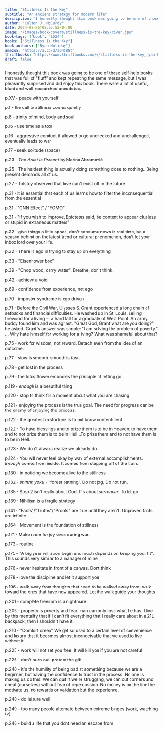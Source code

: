 ```yaml
---
title: "Stillness Is the Key"
subtitle: "An ancient strategy for modern life"
description: "I honestly thought this book was going to be one of those self-help books that was full of \"fluff\" and kept repeating the same message, but I was pleasantly surprised and did enjoy this book. There were a lot of useful, blunt and well-researched anecdotes."
author: "Colton J. McCurdy"
date: 2024-08-26T08:05:52-04:00
image: "/images/book-covers/stillness-is-the-key/cover.jpg"
book-tags: ["book", "2024"]
books: ["Stillness Is the Key"]
book-authors: ["Ryan Holiday"]
amazon: "https://a.co/d/a6458Gt"
thriftbooks: "https://www.thriftbooks.com/w/stillness-is-the-key_ryan-holiday/20172182/?resultid=f0dd1812-eeeb-4619-8890-4b602a522dba#edition=21466701&idiq=34670322"
draft: false
---
```


I honestly thought this book was going to be one of those self-help books that was full of "fluff" and kept repeating the same message, but I was pleasantly surprised and did enjoy this book. There were a lot of useful, blunt and well-researched anecdotes.

p.XV - peace with yourself

p.1 - the call to stillness comes quietly

p.8 - trinity of mind, body and soul

p.16 - use time as a tool

p.16 - aggressive conduct if allowed to go unchecked and unchallenged, eventually leads to war

p.17 - seek solitude (space)

p.23 - _The Artist Is Present_ by Marina Abramović

p.25 - The hardest thing is actually doing something close to nothing...Being present demands all of us.

p.27 - Tolstoy observed that love can't exist off in the future

p.31 - it is essential that each of us learns how to filter the inconsequential from the essential

p.31 - "CNN Effect" / "FOMO"

p.31 - "If you wish to improve, Epictetus said, be content to appear clueless or stupid in extraneous matters"

p.32 - give things a little space, don't consume news in real time, be a season behind on the latest trend or cultural phenomenon, don't let your inbox lord over your life.

p.32 - There is ego in trying to stay up on everything

p.33 - "Eisenhower box"

p.39 - "Chop wood, carry water". Breathe, don't think.

p.42 - achieve a void

p.69 - confidence from experience, not ego

p.70 - imposter syndrome is ego driven

p.71 - Before the Civil War, Ulysses S. Grant experienced a long chain of setbacks and financial difficulties. He washed up in St. Louis, selling firewood for a living -- a hard fall for a graduate of West Point. An army buddy found him and was aghast. "Great God, Grant what are you doing?" he asked. Grant's answer was simple: "I am solving the problem of poverty." ... Why hate himself for working for a living? What was shameful about that?

p.75 - work for wisdom, not reward. Detach even from the idea of an outcome.

p.77 - slow is smooth. smooth is fast.

p.78 - get lost in the process

p.79 - the lotus flower embodies the principle of letting go

p.119 - _enough_ is a beautiful thing

p.120 - stop to think for a moment about what you are chasing

p.121 - enjoying the process is the true goal. The need for progress can be the enemy of enjoying the process.

p.122 - the greatest misfortune is to not know contentment

p.122 - To have blessings and to prize them is to be in Heaven; to have them and to not prize them is to be in Hell...To prize them and to not have them is to be in Hell.

p.123 - We don't always realize we already do

p.124 - You will never feel okay by way of external accomplishments. _Enough_ comes from inside. It comes from stepping off of the train.

p.130 - in noticing we become alive to the stillness

p.132 - _shinrin yoku_ - "forest bathing". Do not jog. Do not run.

p.135 - Step 2 isn't really about God. It's about _surrender_. To let go.

p.139 - Nihilism is a fragile strategy

p.141 - "Facts"/"Truths"/"Proofs" are true until they aren't. Unproven facts are infinite.

p.164 - Movement is the foundation of stillness

p.171 - Make room for joy even during war.

p.173 - routine

p.175 - "A big year will soon begin and much depends on keeping your fit". This sounds very similar to a manager of mine!

p.176 - never hesitate in front of a canvas. Dont think

p.178 - love the discipline and let it support you

p.196 - walk away from thoughts that need to be walked away from; walk toward the ones that have now appeared. Let the walk guide your thoughts

p.201 - complete freedom is a nightmare

p.206 - property is poverty and fear. man can only lose what he has. I live by this mentality that if I can't fit everything that I really care about in a 21L backpack, then I shouldn't have it.

p.210 - "Comfort creep" We get so used to a certain level of convenience and luxury that it becomes almost inconceivable that we used to live without it.

p.225 - work will not set you free. It will kill you if you are not careful

p.226 - don't burn out. protect the gift

p.240 - it's the humility of being bad at something because we are a beginner, but having the confidence to trust in the process. No one is making us do this. We can quit if we're struggling, we can cut corners and cheat (ourselves) without fear of repercussion. No money is on the line the motivate us, no rewards or validation but the experience.

p.240 - do leisure well

p.240 - too many people alternate between extreme binges (work, watching tv)

p.246 - build a life that you dont need an escape from
